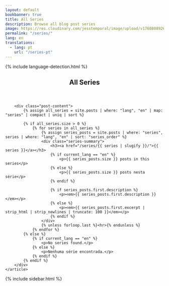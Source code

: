 ```yaml
---
layout: default
bookbanner: true
title: All Series
description: Browse all blog post series
image: https://res.cloudinary.com/jesstemporal/image/upload/v1760808926/covers/series_sd7fdp.jpg
permalink: "/series/"
lang: en
translations:
  - lang: pt
    url: "/series-pt"
---
```


{% include language-detection.html %}

<div class="row">
<div class="col-md-8">
    <article class="post">
        <header class="post-header">
            <h1 class="post-title">All Series</h1>
        </header>

        <div class="post-content">
            {% assign all_series = site.posts | where: "lang", "en" | map: "series" | compact | uniq | sort %}

            {% if all_series.size > 0 %}
                {% for series in all_series %}
                    {% assign series_posts = site.posts | where: "series", series | where: "lang", "en" | sort: "series_order" %}
                    <div class="series-summary">
                        <h3><a href="/series/{{ series | slugify }}/">{{ series }}</a></h3>
                        {% if current_lang == "en" %}
                            <p>{{ series_posts.size }} posts in this series</p>
                        {% else %}
                            <p>{{ series_posts.size }} posts nesta série</p>
                        {% endif %}
                        
                        {% if series_posts.first.description %}
                            <p><em>{{ series_posts.first.description }}</em></p>
                        {% else %}
                            <p><em>{{ series_posts.first.excerpt | strip_html | strip_newlines | truncate: 100 }}</em></p>
                        {% endif %}
                    </div>
                    {% unless forloop.last %}<hr>{% endunless %}
                {% endfor %}
            {% else %}
                {% if current_lang == "en" %}
                    <p>No series found.</p>
                {% else %}
                    <p>Nenhuma série encontrada.</p>
                {% endif %}
            {% endif %}
        </div>
    </article>
</div>
<div class="col-md-4">
    {% include sidebar.html %}
</div>
</div>